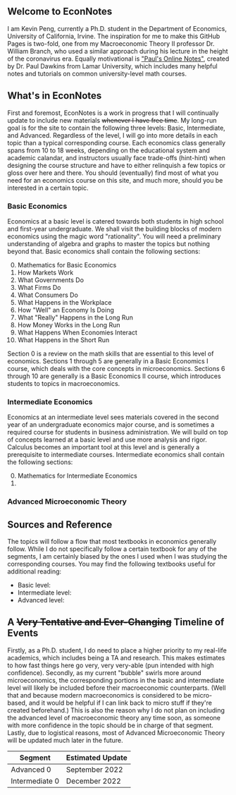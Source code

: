## Welcome to EconNotes

I am Kevin Peng, currently a Ph.D. student in the Department of Economics, University of California, Irvine. The inspiration for me to make this GitHub Pages is two-fold, one from my Macroeconomic Theory II professor Dr. William Branch, who used a similar approach during his lecture in the height of the coronavirus era. Equally motivational is ["Paul's Online Notes"](https://tutorial.math.lamar.edu), created by Dr. Paul Dawkins from Lamar University, which includes many helpful notes and tutorials on common university-level math courses.

## What's in EconNotes

First and foremost, EconNotes is a work in progress that I will continually update to include new materials ~~whenever I have free time~~. My long-run goal is for the site to contain the following three levels: Basic, Intermediate, and Advanced. Regardless of the level, I will go into more details in each topic than a typical corresponding course. Each economics class generally spans from 10 to 18 weeks, depending on the educational system and academic calandar, and instructors usually face trade-offs (hint-hint) when designing the course structure and have to either relinquish a few topics or gloss over here and there. You should (eventually) find most of what you need for an economics course on this site, and much more, should you be interested in a certain topic.

### Basic Economics

Economics at a basic level is catered towards both students in high school and first-year undergraduate. We shall visit the building blocks of modern economics using the magic word "rationality". You will need a preliminary understanding of algebra and graphs to master the topics but nothing beyond that. Basic economics shall contain the following sections:

0. Mathematics for Basic Economics
1. How Markets Work
2. What Governments Do
3. What Firms Do
4. What Consumers Do
5. What Happens in the Workplace
6. How "Well" an Economy Is Doing
7. What "Really" Happens in the Long Run
8. How Money Works in the Long Run
9. What Happens When Economies Interact
10. What Happens in the Short Run

Section 0 is a review on the math skills that are essential to this level of economics. Sections 1 through 5 are generally in a Basic Economics I course, which deals with the core concepts in microeconomics. Sections 6 through 10 are generally is a Basic Economics II course, which introduces students to topics in macroeconomics.

### Intermediate Economics

Economics at an intermediate level sees materials covered in the second year of an undergraduate economics major course, and is sometimes a required course for students in business administration. We will build on top of concepts learned at a basic level and use more analysis and rigor. Calculus becomes an important tool at this level and is generally a prerequisite to intermediate courses. Intermediate economics shall contain the following sections:

0. Mathematics for Intermediate Economics
1. 

### Advanced Microeconomic Theory

## Sources and Reference

The topics will follow a flow that most textbooks in economics generally follow. While I do not specifically follow a certain textbook for any of the segments, I am certainly biased by the ones I used when I was studying the corresponding courses. You may find the following textbooks useful for additional reading:

- Basic level: 
- Intermediate level:
- Advanced level: 

## A ~~Very Tentative and Ever-Changing~~ Timeline of Events

Firstly, as a Ph.D. student, I do need to place a higher priority to my real-life academics, which includes being a TA and research. This makes estimates to how fast things here go very, very very-able (pun intended with high confidence). Secondly, as my current "bubble" swirls more around microeconomics, the corresponding portions in the basic and intermediate level will likely be included before their macroeconomic counterparts. (Well that and because modern macroeconomics is considered to be micro-based, and it would be helpful if I can link back to micro stuff if they're created beforehand.) This is also the reason why I do not plan on including the advanced level of macroeconomic theory any time soon, as someone with more confidence in the topic should be in charge of that segment. Lastly, due to logistical reasons, most of Advanced Microeconomic Theory will be updated much later in the future.

|Segment|Estimated Update|
|---|---|
|Advanced 0|September 2022|
|Intermediate 0|December 2022|

